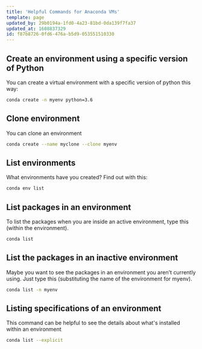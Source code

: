```yaml
---
title: 'Helpful Commands for Anaconda VMs'
template: page
updated_by: 29b0194a-1fd0-4a23-81bd-0da139f7fa37
updated_at: 1608837329
id: f87b8726-0fd6-476a-b5d9-053551510330
---
```

## Create an environment using a specific version of Python
You can create a virtual environment with a specific version of python this way:

```bash
conda create -n myenv python=3.6
```     
## Clone environment
You can clone an environment

```bash
conda create --name myclone --clone myenv
```

## List environments
What environments have you created? Find out with this:

```bash
conda env list
```

## List packages in an environment
To list the packages when you are inside an active environment, type this (within the environment).

```bash
conda list
```

## List the packages in an inactive environment
Maybe you want to see the packages in an environment you aren't currently using. Just type this (substituting the name of the environment for myenv).

```bash
conda list -n myenv
```

## Listing specifications of an environment
This command can be helpful to see the details about what's installed within an environment

```bash
conda list --explicit
```